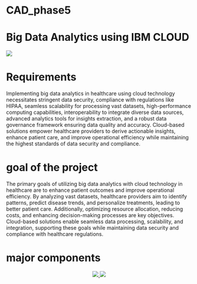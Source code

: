 # CAD_phase5
# Big Data Analytics using IBM CLOUD

 <img src="https://enteriscloud.com/wp-content/uploads/2021/08/Cloud-Computing-Big-Data-Analytics.png">

# Requirements
 Implementing big data analytics in healthcare using cloud technology necessitates stringent data security, compliance with regulations like HIPAA, seamless scalability for processing vast datasets, high-performance computing capabilities, interoperability to integrate diverse data sources, advanced analytics tools for insights extraction, and a robust data governance framework ensuring data quality and accuracy. Cloud-based solutions empower healthcare providers to derive actionable insights, enhance patient care, and improve operational efficiency while maintaining the highest standards of data security and compliance.

# goal of the project 
 The primary goals of utilizing big data analytics with cloud technology in healthcare are to enhance patient outcomes and improve operational efficiency. By analyzing vast datasets, healthcare providers aim to identify patterns, predict disease trends, and personalize treatments, leading to better patient care. Additionally, optimizing resource allocation, reducing costs, and enhancing decision-making processes are key objectives. Cloud-based solutions enable seamless data processing, scalability, and integration, supporting these goals while maintaining data security and compliance with healthcare regulations.

 # major components

 <p align="center">
<a href="#">
<img src="https://d117h1jjiq768j.cloudfront.net/images/default-source/products/datadirect/data-sources/db2.png?sfvrsn=e27e2c96_6">
</a>
<a href="#">
<img src="https://s9i7q5a6.rocketcdn.me/solutions/wp-content/uploads/2022/10/IBMWatsonLogo.png" />
</a>
</p>
